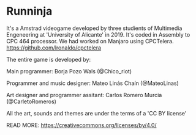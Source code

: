 # Runninja
It's a Amstrad videogame developed by three studients of Multimedia Engeneering at 'University of Alicante' in 2019.
It's coded in Assembly to CPC 464 processor. We had worked on Manjaro using CPCTelera. https://github.com/lronaldo/cpctelera

The entire game is developed by:

Main programmer:
Borja Pozo Wals (@Chico_riot)

Programmer and music designer:
Mateo Linás Chaín (@MateoLinas)

Art designer and programmer assitant:
Carlos Romero Murcia (@CarletoRomeros)


All the art, sounds and themes are under the terms of a 'CC BY license'

READ MORE: https://creativecommons.org/licenses/by/4.0/           
                                                              
